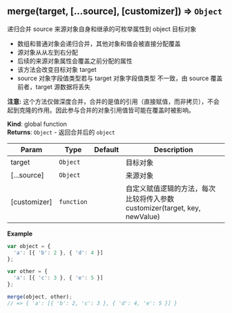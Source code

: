 <a name="merge"></a>

## merge(target, [...source], [customizer]) ⇒ <code>Object</code>
递归合并 source 来源对象自身和继承的可枚举属性到 object 目标对象<ul><li>数组和普通对象会递归合并，其他对象和值会被直接分配覆盖</li><li>源对象从从左到右分配</li><li>后续的来源对象属性会覆盖之前分配的属性</li><li>该方法会改变目标对象 target</li><li>source 对象字段值类型若与 target 对象字段值类型 不一致，由 source 覆盖前者，target 源数据将丢失</li></ul>**注意:** 这个方法仅做深度合并，合并的是值的引用（直接赋值，而非拷贝），不会起到克隆的作用。因此参与合并的对象引用值皆可能在覆盖时被影响。

**Kind**: global function  
**Returns**: <code>Object</code> - 返回合并后的 `object`  

| Param | Type | Default | Description |
| --- | --- | --- | --- |
| target | <code>Object</code> |  | 目标对象 |
| [...source] | <code>Object</code> |  | 来源对象 |
| [customizer] | <code>function</code> | <code></code> | 自定义赋值逻辑的方法，每次比较将传入参数 customizer(target, key, newValue) |

**Example**  
```js
var object = {  'a': [{ 'b': 2 }, { 'd': 4 }]};var other = {  'a': [{ 'c': 3 }, { 'e': 5 }]};merge(object, other);// => { 'a': [{ 'b': 2, 'c': 3 }, { 'd': 4, 'e': 5 }] }
```
